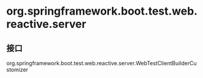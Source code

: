 # org.springframework.boot.test.web.reactive.server

## 接口

org.springframework.boot.test.web.reactive.server.WebTestClientBuilderCustomizer




